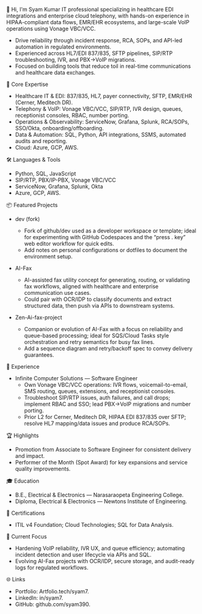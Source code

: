  👋 Hi, I'm Syam Kumar
IT professional specializing in healthcare EDI integrations and enterprise cloud telephony, with hands-on experience in HIPAA-compliant data flows, EMR/EHR ecosystems, and large-scale VoIP operations using Vonage VBC/VCC.

- Drive reliability through incident response, RCA, SOPs, and API-led automation in regulated environments.
- Experienced across HL7/EDI 837/835, SFTP pipelines, SIP/RTP troubleshooting, IVR, and PBX→VoIP migrations.
- Focused on building tools that reduce toil in real-time communications and healthcare data exchanges.

🧩 Core Expertise
- Healthcare IT & EDI: 837/835, HL7, payer connectivity, SFTP, EMR/EHR (Cerner, Meditech DR).
- Telephony & VoIP: Vonage VBC/VCC, SIP/RTP, IVR design, queues, receptionist consoles, RBAC, number porting.
- Operations & Observability: ServiceNow, Grafana, Splunk, RCA/SOPs, SSO/Okta, onboarding/offboarding.
- Data & Automation: SQL, Python, API integrations, SSMS, automated audits and reporting.
- Cloud: Azure, GCP, AWS.

🛠️ Languages & Tools
- Python, SQL, JavaScript  
- SIP/RTP, PBX/IP-PBX, Vonage VBC/VCC  
- ServiceNow, Grafana, Splunk, Okta  
- Azure, GCP, AWS.

📦 Featured Projects

- dev (fork)  
  - Fork of github/dev used as a developer workspace or template; ideal for experimenting with GitHub Codespaces and the “press . key” web editor workflow for quick edits.
  - Add notes on personal configurations or dotfiles to document the environment setup.

- AI-Fax  
  - AI-assisted fax utility concept for generating, routing, or validating fax workflows, aligned with healthcare and enterprise communication use cases.
  - Could pair with OCR/IDP to classify documents and extract structured data, then push via APIs to downstream systems.

- Zen-Ai-fax-project  
  - Companion or evolution of AI-Fax with a focus on reliability and queue-based processing; ideal for SQS/Cloud Tasks style orchestration and retry semantics for busy fax lines.
  - Add a sequence diagram and retry/backoff spec to convey delivery guarantees.

🏢 Experience
- Infinite Computer Solutions — Software Engineer  
  - Own Vonage VBC/VCC operations: IVR flows, voicemail-to-email, SMS routing, queues, extensions, and receptionist consoles.
  - Troubleshoot SIP/RTP issues, auth failures, and call drops; implement RBAC and SSO; lead PBX→VoIP migrations and number porting.
  - Prior L2 for Cerner, Meditech DR, HIPAA EDI 837/835 over SFTP; resolve HL7 mapping/data issues and produce RCA/SOPs.

🏆 Highlights
- Promotion from Associate to Software Engineer for consistent delivery and impact.
- Performer of the Month (Spot Award) for key expansions and service quality improvements.

🎓 Education
- B.E., Electrical & Electronics — Narasaraopeta Engineering College.
- Diploma, Electrical & Electronics — Newtons Institute of Engineering.

📜 Certifications
- ITIL v4 Foundation; Cloud Technologies; SQL for Data Analysis.

🔭 Current Focus
- Hardening VoIP reliability, IVR UX, and queue efficiency; automating incident detection and user lifecycle via APIs and SQL.
- Evolving AI-Fax projects with OCR/IDP, secure storage, and audit-ready logs for regulated workflows.

🌐 Links
- Portfolio: Artfolio.tech/syam7.
- LinkedIn: in/syam7.
- GitHub: github.com/syam390.

